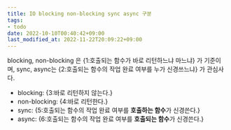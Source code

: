 ```yaml
---
title: IO blocking non-blocking sync async 구분
tags:
- todo
date: 2022-10-10T00:40:42+09:00
last_modified_at: 2022-11-22T20:09:22+09:00
---
```


<!--ankiQ-->
blocking, non-blocking 은 {1:호출되는 함수가 바로 리턴하느냐 마느냐} 가 기준이며, sync, async는 {2:호출되는 함수의 작업 완료 여부를 누가 신경쓰느냐} 가 관심사다.

- blocking: {3:바로 리턴하지 않는다.}
- non-blocking: {4:바로 리턴한다.}
- sync: {5:호출되는 함수의 작업 완료 여부를 **호출하는 함수**가 신경쓴다.}
- async: {6:호출되는 함수의 작업 완료 여부를 **호출되는 함수**가 신경쓴다.}
<!--ankiE-->
<!--ID: 1664360756815-->
